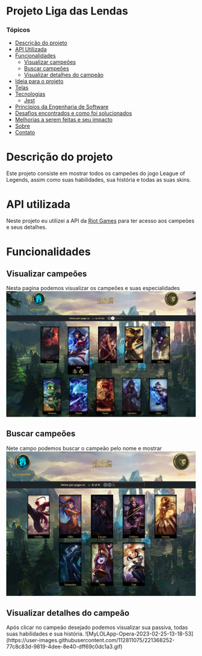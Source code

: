 # Projeto Liga das Lendas

<!--ts-->

### Tópicos

- [Descrição do projeto](#descrição)
- [API Utilizada](#api)
- [Funcionalidades](#funcionalidades)
   - [Visualizar campeões](#visualizar)
   - [Buscar campeões](#busca)
   - [Visualizar detalhes do campeão](#detalhes)
- [Ideia para o projeto](#inspiracao)
- [Telas](#telas)
- [Tecnologias](#tecnologias)
   - [Jest](#jest)
 - [Princípios da Engenharia de Software](#principios)
 - [Desafios encontrados e como foi solucionados](#desafios)
 - [Melhorias a serem feitas e seu impacto](#melhorias)
 - [Sobre](#about)
 - [Contato](#contato)
 
 <!--te-->
 
<h1 id="descrição">Descrição do projeto</h1>
Este projeto consiste em mostrar todos os campeões do jogo League of Legends, assim como suas habilidades, sua história e todas as suas skins.

<h1 id="api">API utilizada</h1>
Neste projeto eu utilizei a API da <a href="https://developer.riotgames.com">Riot Games</a> para ter acesso aos campeões e seus detalhes.

<h1 id="funcionalidades">Funcionalidades</h1>
<h2 id="visualizar">Visualizar campeões</h2>
Nesta pagina podemos visualizar os campeões e suas especialidades
<img src="./img/View-Campeoes.png">

<h2 id="busca">Buscar campeões</h2>
Nete campo podemos buscar o campeão pelo nome e mostrar
<img src="./img/Busca-Campeoes.png">

<h2 id="busca">Visualizar detalhes do campeão</h2>
Após clicar no campeão desejado podemos visualizar sua passiva, todas suas habilidades e sua história.
![MyLOLApp-Opera-2023-02-25-13-18-53](https://user-images.githubusercontent.com/112811075/221368252-77c8c83d-9819-4dee-8e40-dff69c0dc1a3.gif)

